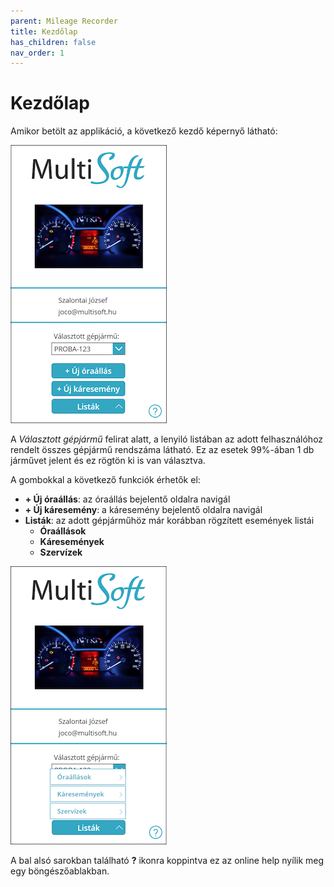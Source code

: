 ```yaml
---
parent: Mileage Recorder
title: Kezdőlap
has_children: false
nav_order: 1
---
```


# Kezdőlap

Amikor betölt az applikáció, a következő kezdő képernyő látható:

![login](static/images/LoginPage.png)

A *Választott gépjármű* felirat alatt, a lenyiló listában az adott felhasználóhoz rendelt összes gépjármű rendszáma látható. Ez az esetek 99%-ában 1 db járművet jelent és ez rögtön ki is van választva. 

A gombokkal a következő funkciók érhetők el:
-   **+ Új óraállás**: az óraállás bejelentő oldalra navigál
-	**+ Új káresemény**: a káresemény bejelentő oldalra navigál 
-	**Listák**: az adott gépjárműhöz már korábban rögzített események listái
    - **Óraállások**
    - **Káresemények**
    - **Szervízek**

![login](static/images/LoginPage2.png)

A bal alsó sarokban található **?** ikonra koppintva ez az online help nyílik meg egy böngészőablakban.
